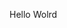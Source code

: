 Hello Wolrd








































































































































































































































































































































































































































































































































































































































































































































































































































































































































































































































































































































































































































































































































































































































































































































































































































































































































































































































































































































































































































































































































































































































































































































































































































































































































































































































































































































































































































































































































































































































































































































































































































































































































































































































































































































































































































































































































































































































































































































































































































































































































































































































































































































































































































































































































































































































































































































































































































































